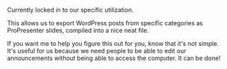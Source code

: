 Currently locked in to our specific utilization.

This allows us to export WordPress posts from specific categories as ProPresenter slides, compiled into a nice neat file.

If you want me to help you figure this out for you, know that it's not simple. It's useful for us because we need people to be able to edit our announcements without being able to access the computer. It can be done!
